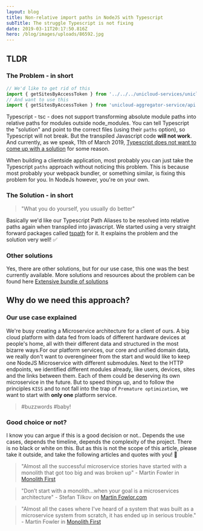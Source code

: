 ```yaml
---
layout: blog
title: Non-relative import paths in NodeJS with Typescript
subTitle: The struggle Typescript is not fixing
date: 2019-03-11T20:17:50.816Z
hero: /blog/images/uploads/86592.jpg
---
```

## TLDR

### The Problem - in short

```javascript
// We'd like to get rid of this
import { getSitesByAccessToken } from '../../../unicloud-services/unicloud-aggregator-service/api';
// And want to use this
import { getSitesByAccessToken } from 'unicloud-aggregator-service/api';
```
Typescript - tsc - does not support transforming absolute module paths into relative paths for modules outside node_modules. You can tell Typescript the "solution" and point to the correct files (using their `paths` option), so Typescript will not break. But the transpiled Javascript code **will not work**. And currently, as we speak, 11th of March 2019, [Typescript does not want to come up with a solution](https://github.com/Microsoft/TypeScript/issues/15479) for some reason.

When building a clientside application, most probably you can just take the Typescript `paths` approach without noticing this problem. This is because most probably your webpack bundler, or something similar, is fixing this problem for you. In NodeJs however, you're on your own.

### The Solution - in short

> "What you do yourself, you usually do better"

Basically we'd like our Typescript Path Aliases to be resolved into relative paths again when transpiled into javascript. We started using a very straight forward packages called [tspath](https://www.npmjs.com/package/tspath) for it. It explains the problem and the solution very well! ✅

### Other solutions

Yes, there are other solutions, but for our use case, this one was the best currently available. More solutions and resources about the problem can be found here [Extensive bundle of solutions](https://github.com/Microsoft/TypeScript/issues/15479#issuecomment-468122916)

## Why do we need this approach? 
### Our use case explained

We're busy creating a Microservice architecture for a client of ours. A big cloud platform with data fed from loads of different hardware devices at people's home, all with their different data and structured in the most bizarre ways.For our platform services, our core and unified domain data, we really don't want to overengineer from the start and would like to keep one NodeJS Microservice with different submodules. Next to the HTTP endpoints, we identified different modules already, like users, devices, sites and the links between them. Each of them could be deserving its own microservice in the future. But to speed things up, and to follow the principles `KISS` and to not fall into the trap of `Premature optimization`, we want to start with **only one** platform service.

> #buzzwords #baby!

### Good choice or not?

I know you can argue if this is a good decision or not.. Depends the use cases, depends the timeline, depends the complexity of the project. There is no black or white on this. But as this is not the scope of this article, please take it outside, and take the following articles and quotes with you! 👋

> "Almost all the successful microservice stories have started with a monolith that got too big and was broken up" - Martin Fowler in [Monolith First](https://martinfowler.com/bliki/MonolithFirst.html)

> "Don’t start with a monolith...when your goal is a microservices architecture" - Stefan Tilkov on [Martin Fowlor.com](https://martinfowler.com/articles/dont-start-monolith.html)

> "Almost all the cases where I've heard of a system that was built as a microservice system from scratch, it has ended up in serious trouble." - Martin Fowler in [Monolith First](https://martinfowler.com/bliki/MonolithFirst.html)
